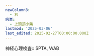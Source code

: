 ```yaml
---
newColumn3:
  - 右
病巣:
  - 上頭頂小葉
lastmod: '2025-03-06'
last_edited: 2025-02-27T00:00:00.000Z
---
```


神経心理検査:: SPTA, WAB
